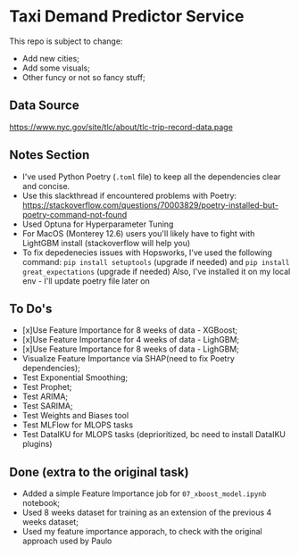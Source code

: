 # Taxi Demand Predictor Service
This repo is subject to change:
- Add new cities;
- Add some visuals;
- Other funcy or not so fancy stuff;


## Data Source
https://www.nyc.gov/site/tlc/about/tlc-trip-record-data.page

## Notes Section
- I've used Python Poetry (`.toml` file) to keep all the dependencies clear and concise. 
- Use this slackthread if encountered problems with Poetry: https://stackoverflow.com/questions/70003829/poetry-installed-but-poetry-command-not-found
- Used Optuna for Hyperparameter Tuning
- For MacOS (Monterey 12.6) users you'll likely have to fight with LightGBM install (stackoverflow will help you)
- To fix depedenecies issues with Hopsworks, I've used the following command: `pip install setuptools` (upgrade if needed) and `pip install great_expectations` (upgrade if needed)
Also, I've installed it on my local env - I'll update poetry file later on


## To Do's
- [x]Use Feature Importance for 8 weeks of data - XGBoost;
- [x]Use Feature Importance for 4 weeks of data - LighGBM;
- [x]Use Feature Importance for 8 weeks of data - LighGBM;
- Visualize Feature Importance via SHAP(need to fix Poetry dependencies);
- Test Exponential Smoothing;
- Test Prophet;
- Test ARIMA;
- Test SARIMA;
- Test Weights and Biases tool
- Test MLFlow for MLOPS tasks
- Test DataIKU for MLOPS tasks (deprioritized, bc need to install DataIKU plugins)



## Done (extra to the original task)
- Added a simple Feature Importance job for `07_xboost_model.ipynb` notebook;
- Used 8 weeks dataset for training as an extension of the previous 4 weeks dataset;
- Used my feature importance apporach, to check with the original approach used by Paulo